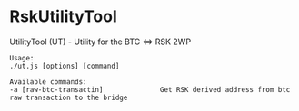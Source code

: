 # RskUtilityTool
UtilityTool (UT) - Utility for the BTC &lt;=> RSK 2WP

```
Usage:
./ut.js [options] [command]

Available commands:
-a [raw-btc-transactin]				 Get RSK derived address from btc raw transaction to the bridge
```
